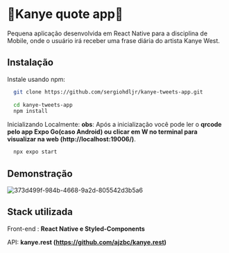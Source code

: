
# 🌊Kanye quote app🌊

Pequena aplicação desenvolvida em React Native para a disciplina de Mobile,   onde o usuário irá receber uma frase diária do artista Kanye West.


## Instalação

Instale usando npm:

```bash
  git clone https://github.com/sergiohdljr/kanye-tweets-app.git
  
  cd kanye-tweets-app
  npm install 
```
Inicializando Localmente: 
**obs**: Após a inicialização você pode ler o **qrcode pelo app Expo Go(caso Android) ou clicar em **W** no terminal para visualizar na web (http://localhost:19006/)**.

```bash
  npx expo start
```

    
## Demonstração


![373d499f-984b-4668-9a2d-805542d3b5a6](https://github.com/sergiohdljr/kanye-tweets-app/assets/102623806/c3c1e299-de91-410c-b04f-b83b5321e6e5)

## Stack utilizada

Front-end :
**React Native e Styled-Components** 

API: **kanye.rest (https://github.com/ajzbc/kanye.rest)**